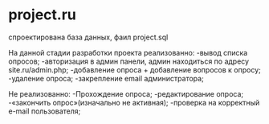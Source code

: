 # project.ru

спроектирована база данных, фаил project.sql


На данной стадии разработки проекта реализованно:
-вывод списка опросов;
-авторизация в админ панели, админ находиться по адресу site.ru/admin.php;
-добавление опроса + добавление вопросов к опросу;
-удаление опроса;
-закрепление email администратора;

Не реализованно:
-Прохождение опроса;
-редактирование опроса;
-«закончить опрос»(изначально не активная);
-проверка на корректный e-mail пользователя;
